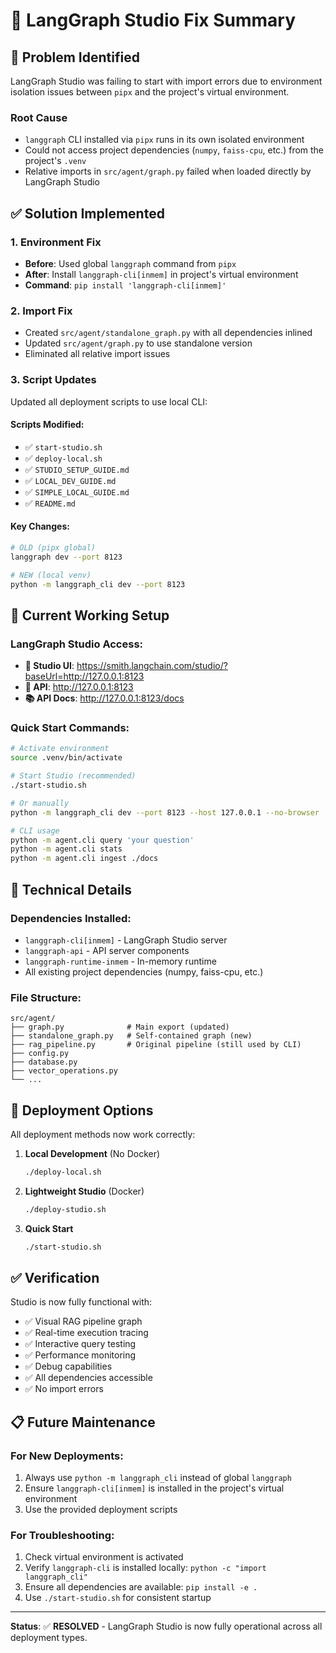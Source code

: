 # 🎯 LangGraph Studio Fix Summary

## 🚨 **Problem Identified**

LangGraph Studio was failing to start with import errors due to environment isolation issues between `pipx` and the project's virtual environment.

### **Root Cause**
- `langgraph` CLI installed via `pipx` runs in its own isolated environment
- Could not access project dependencies (`numpy`, `faiss-cpu`, etc.) from the project's `.venv`
- Relative imports in `src/agent/graph.py` failed when loaded directly by LangGraph Studio

## ✅ **Solution Implemented**

### **1. Environment Fix**
- **Before**: Used global `langgraph` command from `pipx`
- **After**: Install `langgraph-cli[inmem]` in project's virtual environment
- **Command**: `pip install 'langgraph-cli[inmem]'`

### **2. Import Fix**
- Created `src/agent/standalone_graph.py` with all dependencies inlined
- Updated `src/agent/graph.py` to use standalone version
- Eliminated all relative import issues

### **3. Script Updates**
Updated all deployment scripts to use local CLI:

#### **Scripts Modified:**
- ✅ `start-studio.sh`
- ✅ `deploy-local.sh`
- ✅ `STUDIO_SETUP_GUIDE.md`
- ✅ `LOCAL_DEV_GUIDE.md`
- ✅ `SIMPLE_LOCAL_GUIDE.md`
- ✅ `README.md`

#### **Key Changes:**
```bash
# OLD (pipx global)
langgraph dev --port 8123

# NEW (local venv)
python -m langgraph_cli dev --port 8123
```

## 🎨 **Current Working Setup**

### **LangGraph Studio Access:**
- **🎨 Studio UI**: https://smith.langchain.com/studio/?baseUrl=http://127.0.0.1:8123
- **🚀 API**: http://127.0.0.1:8123
- **📚 API Docs**: http://127.0.0.1:8123/docs

### **Quick Start Commands:**
```bash
# Activate environment
source .venv/bin/activate

# Start Studio (recommended)
./start-studio.sh

# Or manually
python -m langgraph_cli dev --port 8123 --host 127.0.0.1 --no-browser

# CLI usage
python -m agent.cli query 'your question'
python -m agent.cli stats
python -m agent.cli ingest ./docs
```

## 🔧 **Technical Details**

### **Dependencies Installed:**
- `langgraph-cli[inmem]` - LangGraph Studio server
- `langgraph-api` - API server components
- `langgraph-runtime-inmem` - In-memory runtime
- All existing project dependencies (numpy, faiss-cpu, etc.)

### **File Structure:**
```
src/agent/
├── graph.py              # Main export (updated)
├── standalone_graph.py   # Self-contained graph (new)
├── rag_pipeline.py       # Original pipeline (still used by CLI)
├── config.py
├── database.py
├── vector_operations.py
└── ...
```

## 🚀 **Deployment Options**

All deployment methods now work correctly:

1. **Local Development** (No Docker)
   ```bash
   ./deploy-local.sh
   ```

2. **Lightweight Studio** (Docker)
   ```bash
   ./deploy-studio.sh
   ```

3. **Quick Start**
   ```bash
   ./start-studio.sh
   ```

## ✅ **Verification**

Studio is now fully functional with:
- ✅ Visual RAG pipeline graph
- ✅ Real-time execution tracing
- ✅ Interactive query testing
- ✅ Performance monitoring
- ✅ Debug capabilities
- ✅ All dependencies accessible
- ✅ No import errors

## 📋 **Future Maintenance**

### **For New Deployments:**
1. Always use `python -m langgraph_cli` instead of global `langgraph`
2. Ensure `langgraph-cli[inmem]` is installed in the project's virtual environment
3. Use the provided deployment scripts

### **For Troubleshooting:**
1. Check virtual environment is activated
2. Verify `langgraph-cli` is installed locally: `python -c "import langgraph_cli"`
3. Ensure all dependencies are available: `pip install -e .`
4. Use `./start-studio.sh` for consistent startup

---

**Status**: ✅ **RESOLVED** - LangGraph Studio is now fully operational across all deployment types.
